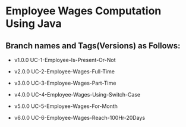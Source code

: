 # Employee Wages Computation Using Java

## Branch names and Tags(Versions) as Follows:

* v1.0.0    UC-1-Employee-Is-Present-Or-Not

* v2.0.0    UC-2-Employee-Wages-Full-Time

* v3.0.0    UC-3-Employee-Wages-Part-Time

* v4.0.0    UC-4-Employee-Wages-Using-Switch-Case

* v5.0.0    UC-5-Employee-Wages-For-Month

* v6.0.0    UC-6-Employee-Wages-Reach-100Hr-20Days

